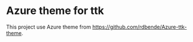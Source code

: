 # Azure theme for ttk
This project use Azure theme from <https://github.com/rdbende/Azure-ttk-theme>.
